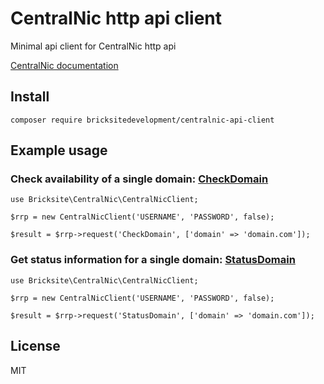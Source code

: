 # CentralNic http api client 
Minimal api client for CentralNic http api

[CentralNic documentation](https://kb.centralnicreseller.com/api/api-commands/api-command-reference)

## Install
`composer require bricksitedevelopment/centralnic-api-client`

## Example usage
### Check availability of a single domain: [CheckDomain](https://kb.centralnicreseller.com/api/api-command/CheckDomain)

    use Bricksite\CentralNic\CentralNicClient;

    $rrp = new CentralNicClient('USERNAME', 'PASSWORD', false);

    $result = $rrp->request('CheckDomain', ['domain' => 'domain.com']);

### Get status information for a single domain: [StatusDomain](https://kb.centralnicreseller.com/api/api-command/StatusDomain)

    use Bricksite\CentralNic\CentralNicClient;

    $rrp = new CentralNicClient('USERNAME', 'PASSWORD', false);

    $result = $rrp->request('StatusDomain', ['domain' => 'domain.com']);

## License
MIT
